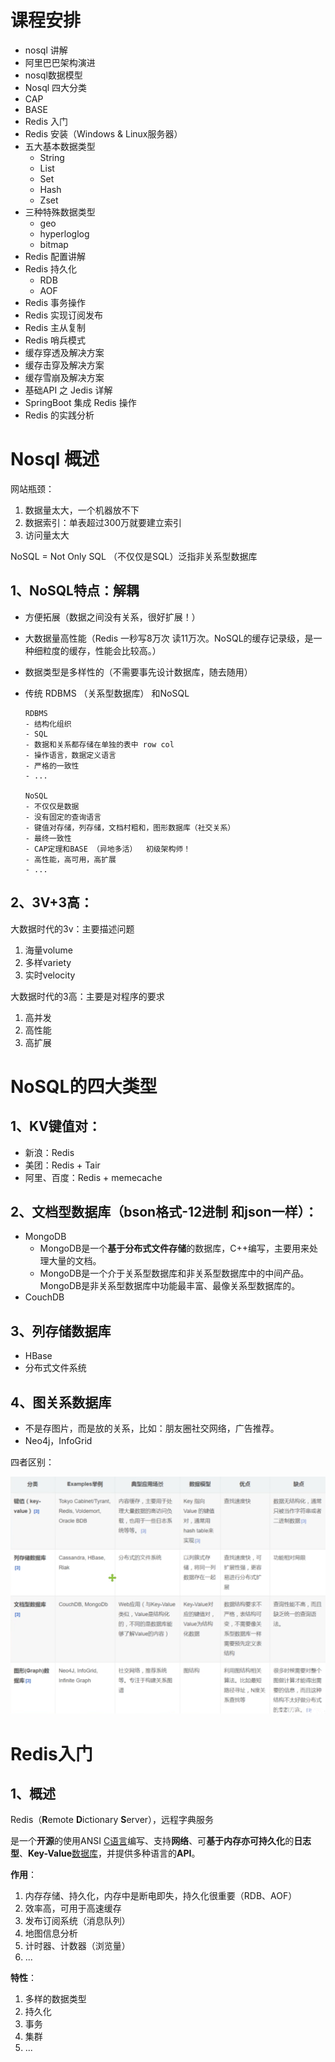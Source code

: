 # 课程安排

- nosql 讲解
- 阿里巴巴架构演进
- nosql数据模型
- Nosql 四大分类
- CAP
- BASE
- Redis 入门
- Redis 安装（Windows & Linux服务器）
- 五大基本数据类型
  - String
  - List
  - Set
  - Hash
  - Zset
- 三种特殊数据类型
  - geo
  - hyperloglog
  - bitmap
- Redis 配置讲解
- Redis 持久化
  - RDB
  - AOF
- Redis 事务操作
- Redis 实现订阅发布
- Redis 主从复制
- Redis 哨兵模式
- 缓存穿透及解决方案
- 缓存击穿及解决方案
- 缓存雪崩及解决方案
- 基础API 之 Jedis 详解
- SpringBoot 集成 Redis 操作
- Redis 的实践分析



# Nosql 概述

网站瓶颈：

1. 数据量太大，一个机器放不下
2. 数据索引：单表超过300万就要建立索引
3. 访问量太大 

 

NoSQL = Not Only SQL （不仅仅是SQL）泛指非关系型数据库



## 1、**NoSQL特点**：解耦

- 方便拓展（数据之间没有关系，很好扩展！）

- 大数据量高性能（Redis 一秒写8万次 读11万次。NoSQL的缓存记录级，是一种细粒度的缓存，性能会比较高。）

- 数据类型是多样性的（不需要事先设计数据库，随去随用）

- 传统 RDBMS （关系型数据库） 和NoSQL

  ~~~
  RDBMS
  - 结构化组织
  - SQL
  - 数据和关系都存储在单独的表中 row col
  - 操作语言，数据定义语言
  - 严格的一致性
  - ...
  
  NoSQL
  - 不仅仅是数据
  - 没有固定的查询语言
  - 键值对存储，列存储，文档村粗和，图形数据库（社交关系）
  - 最终一致性
  - CAP定理和BASE （异地多活）  初级架构师！
  - 高性能，高可用，高扩展
  - ...
  ~~~

  

## 2、**3V+3高**：

大数据时代的3v：主要描述问题

1. 海量volume
2. 多样variety
3. 实时velocity

大数据时代的3高：主要是对程序的要求

1. 高并发
2. 高性能
3. 高扩展



# NoSQL的四大类型

## 1、KV键值对：

- 新浪：Redis
- 美团：Redis + Tair
- 阿里、百度：Redis + memecache

## 2、文档型数据库（bson格式-12进制 和json一样）：

- MongoDB
  - MongoDB是一个**基于分布式文件存储**的数据库，C++编写，主要用来处理大量的文档。
  - MongoDB是一个介于关系型数据库和非关系型数据库中的中间产品。MongoDB是非关系型数据库中功能最丰富、最像关系型数据库的。
- CouchDB

## 3、列存储数据库

- HBase
- 分布式文件系统

## 4、图关系数据库

- 不是存图片，而是放的关系，比如：朋友圈社交网络，广告推荐。
- Neo4j，InfoGrid



四者区别：

![image-20250510172716561](Redis.assets/image-20250510172716561.png)



# Redis入门

## 1、概述

Redis（**R**emote **D**ictionary **S**erver），远程字典服务

是一个**开源**的使用ANSI [C语言](https://baike.baidu.com/item/C语言/105958?fromModule=lemma_inlink)编写、支持**网络**、可**基于内存亦可持久化**的**日志型**、**Key-Value**[数据库](https://baike.baidu.com/item/数据库/103728?fromModule=lemma_inlink)，并提供多种语言的**API**。



**作用**：

1. 内存存储、持久化，内存中是断电即失，持久化很重要（RDB、AOF）
2. 效率高，可用于高速缓存
3. 发布订阅系统（消息队列）
4. 地图信息分析
5. 计时器、计数器（浏览量）
6. ...



**特性**：

1. 多样的数据类型
2. 持久化
3. 事务
4. 集群
5. ...









































